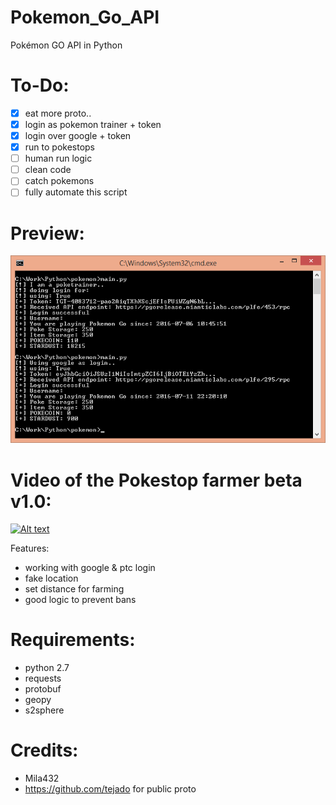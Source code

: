 # Pokemon_Go_API
Pokémon GO API in Python

# To-Do:
- [x] eat more proto..
- [x] login as pokemon trainer + token
- [x] login over google + token
- [x] run to pokestops
- [ ] human run logic
- [ ] clean code
- [ ] catch pokemons
- [ ] fully automate this script

# Preview:

![Alt text](etc/screen.png?raw=true "result screen")

# Video of the Pokestop farmer beta v1.0:

[![Alt text](http://img.youtube.com/vi/i1UmYyntz8A/0.jpg)](http://www.youtube.com/watch?v=i1UmYyntz8A "Pokemon_Go_API Pokestop farmer")

Features:
- working with google & ptc login
- fake location
- set distance for farming
- good logic to prevent bans

# Requirements:
- python 2.7
- requests
- protobuf
- geopy
- s2sphere

# Credits:
- Mila432
- https://github.com/tejado for public proto
